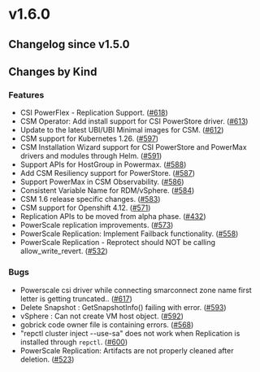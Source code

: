 # v1.6.0 

## Changelog since v1.5.0 

## Changes by Kind 

### Features 

- CSI PowerFlex - Replication Support. ([#618](https://github.com/dell/csm/issues/618))
- CSM Operator: Add install support for CSI PowerStore driver. ([#613](https://github.com/dell/csm/issues/613))
- Update to the latest UBI/UBI Minimal images for CSM. ([#612](https://github.com/dell/csm/issues/612))
- CSM support for Kubernetes 1.26. ([#597](https://github.com/dell/csm/issues/597))
- CSM Installation Wizard support for CSI PowerStore and PowerMax drivers and modules through Helm. ([#591](https://github.com/dell/csm/issues/591))
- Support APIs for HostGroup in Powermax. ([#588](https://github.com/dell/csm/issues/588))
- Add CSM Resiliency support for PowerStore. ([#587](https://github.com/dell/csm/issues/587))
- Support PowerMax in CSM Observability. ([#586](https://github.com/dell/csm/issues/586))
- Consistent Variable Name for RDM/vSphere. ([#584](https://github.com/dell/csm/issues/584))
- CSM 1.6 release specific changes. ([#583](https://github.com/dell/csm/issues/583))
- CSM support for Openshift 4.12. ([#571](https://github.com/dell/csm/issues/571))
- Replication APIs to be moved from alpha phase. ([#432](https://github.com/dell/csm/issues/432))
- PowerScale replication improvements. ([#573](https://github.com/dell/csm/issues/573))
- PowerScale Replication: Implement Failback functionality. ([#558](https://github.com/dell/csm/issues/558))
- PowerScale Replication - Reprotect should NOT be calling allow_write_revert. ([#532](https://github.com/dell/csm/issues/532))

### Bugs 

- Powerscale csi driver while connecting smarconnect zone name first letter is getting truncated.. ([#617](https://github.com/dell/csm/issues/617))
- Delete Snapshot : GetSnapshotInfo() failing with error. ([#593](https://github.com/dell/csm/issues/593))
- vSphere : Can not create VM host object. ([#592](https://github.com/dell/csm/issues/592))
- gobrick code owner file is containing errors. ([#568](https://github.com/dell/csm/issues/568))
- "repctl cluster inject --use-sa" does not work when Replication is installed through `repctl`. ([#600](https://github.com/dell/csm/issues/600))
- PowerScale Replication: Artifacts are not properly cleaned after deletion. ([#523](https://github.com/dell/csm/issues/523))
